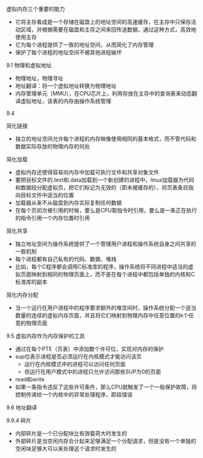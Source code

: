 虚拟内存三个重要的能力

- 它将主存看成是一个存储在磁盘上的地址空间的高速缓存，在主存中只保存活动区域，并根据需要在磁盘和主存之间来回传送数据，通过这种方式，高效地使用主存
- 它为每个进程提供了一致的地址空间，从而简化了内存管理
- 保护了每个进程的地址空间不被其他进程破坏



9.1 物理和虚拟地址

- 物理地址，物理寻址
- 地址翻译：将一个虚拟地址转换为物理地址
- 内存管理单元（MMU），在CPU芯片上，利用存放在主存中的查询表来动态翻译虚拟地址，该表的内存由操作系统管理



9.4

简化链接

- 独立的地址空间允许每个进程的内存映像使用相同的基本格式，而不管代码和数据实际存放的物理内存的何处



简化加载

- 虚拟内存还使得容易向内存中加载可执行文件和共享对象文件
- 要把目标文件的.text和.data加载到一个新创建的进程中，linux加载器为代码和数据段分配虚拟页，把它们标记为无效的（即未被缓存的），将页表条目指向目标文件中适当的位置
- 加载器从来不从磁盘到内存实际复制任何数据
- 在每个页初次被引用的时候，要么是CPU取指令时引用，要么是一条正在执行的指令引用一个内存位置时引用



简化共享

- 独立地址空间为操作系统提供了一个管理用户进程和操作系统自身之间共享的一致机制
- 每个进程都有自己私有的代码、数据、堆栈
- 比如，每个C程序都会调用C标准库的程序，操作系统将不同进程中适当的虚拟页面映射到相同的物理页面上，而不是在每个进程中都包括单独的内核和C标准库的副本



简化内存分配

- 当一个运行在用户进程中的程序要求额外的堆空间时，操作系统分配一个适当数量的连续的虚拟内存页面，并且将它们映射到物理内存中任意位置的k个任意的物理页面



9.5 虚拟内存作为内存保护的工具

- 通过在每个PTE（页表）中添加数个许可位，实现对内存的保护
- sup位表示进程是否必须运行在内核模式才能访问该页
  - 运行在内核模式中的进程可以访问任何页面
  - 但运行在用户模式中的进程只允许访问那些SUP为0的页面
- read和write
- 如果一条指令违反了这些许可条件，那么CPU就触发了一个一般保护故障，将控制传递给一个内核中的异常处理程序，即段错误



9.6 地址翻译



9.9.4 碎片

- 内部碎片是一个已分配块比有效载荷大时发生的
- 外部碎片是当空闲内存合计起来足够满足一个分配请求，但是没有一个单独的空闲块足够大可以来处理这个请求时发生的